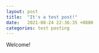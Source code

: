 ```yaml
---
layout: post
title:  "It's a test post!"
date:   2021-08-24 22:36:35 +0800
categories: test posting
---
```

Welcome! 